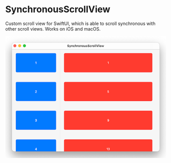# SynchronousScrollView
Custom scroll view for SwiftUI, which is able to scroll synchronous with other scroll views. Works on iOS and macOS.

![Screencast](SynchrnousScrollView.gif)

